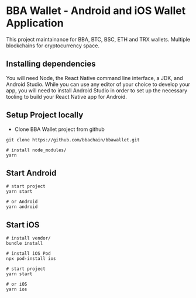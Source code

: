 # BBA Wallet - Android and iOS Wallet Application
This project maintainance for BBA, BTC, BSC, ETH and TRX wallets. Multiple blockchains for cryptocurrency space.

## Installing dependencies
You will need Node, the React Native command line interface, a JDK, and Android Studio.
While you can use any editor of your choice to develop your app, you will need to install Android Studio in order to set up the necessary tooling to build your React Native app for Android.

## Setup Project locally
* Clone BBA Wallet project from github
```
git clone https://github.com/bbachain/bbawallet.git

# install node_modules/
yarn
```

## Start Android
```
# start project
yarn start

# or Android
yarn android
```

## Start iOS
```
# install vendor/
bundle install

# install iOS Pod
npx pod-install ios

# start project
yarn start

# or iOS
yarn ios
```
